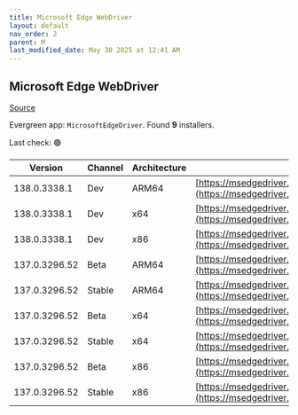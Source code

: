 ```yaml
---
title: Microsoft Edge WebDriver
layout: default
nav_order: 2
parent: M
last_modified_date: May 30 2025 at 12:41 AM
---
```


## Microsoft Edge WebDriver

[Source](https://www.microsoft.com/edge)

Evergreen app: `MicrosoftEdgeDriver`. Found **9** installers.

Last check: 🟢

| Version       | Channel | Architecture | URI                                                                                                                                            |
| ------------- | ------- | ------------ | ---------------------------------------------------------------------------------------------------------------------------------------------- |
| 138.0.3338.1  | Dev     | ARM64        | [https://msedgedriver.azureedge.net/138.0.3338.1/edgedriver_arm64.zip](https://msedgedriver.azureedge.net/138.0.3338.1/edgedriver_arm64.zip)   |
| 138.0.3338.1  | Dev     | x64          | [https://msedgedriver.azureedge.net/138.0.3338.1/edgedriver_win64.zip](https://msedgedriver.azureedge.net/138.0.3338.1/edgedriver_win64.zip)   |
| 138.0.3338.1  | Dev     | x86          | [https://msedgedriver.azureedge.net/138.0.3338.1/edgedriver_win32.zip](https://msedgedriver.azureedge.net/138.0.3338.1/edgedriver_win32.zip)   |
| 137.0.3296.52 | Beta    | ARM64        | [https://msedgedriver.azureedge.net/137.0.3296.52/edgedriver_arm64.zip](https://msedgedriver.azureedge.net/137.0.3296.52/edgedriver_arm64.zip) |
| 137.0.3296.52 | Stable  | ARM64        | [https://msedgedriver.azureedge.net/137.0.3296.52/edgedriver_arm64.zip](https://msedgedriver.azureedge.net/137.0.3296.52/edgedriver_arm64.zip) |
| 137.0.3296.52 | Beta    | x64          | [https://msedgedriver.azureedge.net/137.0.3296.52/edgedriver_win64.zip](https://msedgedriver.azureedge.net/137.0.3296.52/edgedriver_win64.zip) |
| 137.0.3296.52 | Stable  | x64          | [https://msedgedriver.azureedge.net/137.0.3296.52/edgedriver_win64.zip](https://msedgedriver.azureedge.net/137.0.3296.52/edgedriver_win64.zip) |
| 137.0.3296.52 | Beta    | x86          | [https://msedgedriver.azureedge.net/137.0.3296.52/edgedriver_win32.zip](https://msedgedriver.azureedge.net/137.0.3296.52/edgedriver_win32.zip) |
| 137.0.3296.52 | Stable  | x86          | [https://msedgedriver.azureedge.net/137.0.3296.52/edgedriver_win32.zip](https://msedgedriver.azureedge.net/137.0.3296.52/edgedriver_win32.zip) |
